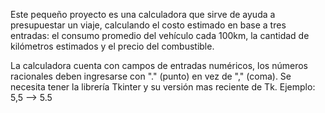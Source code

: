 Este pequeño proyecto es una calculadora que sirve de ayuda a presupuestar un viaje, calculando el costo estimado en base a tres entradas: el consumo promedio del vehículo cada 100km, la cantidad de kilómetros estimados y el precio del combustible. 

La calculadora cuenta con campos de entradas numéricos, los números racionales deben ingresarse con "." (punto) en vez de "," (coma).
Se necesita tener la librería Tkinter y su versión mas reciente de Tk.
Ejemplo: 5,5  --> 5.5
